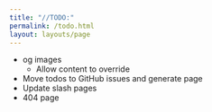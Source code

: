 ```yaml
---
title: "//TODO:"
permalink: /todo.html
layout: layouts/page
---
```


- og images
	- Allow content to override
- Move todos to GitHub issues and generate page
- Update slash pages
- 404 page
